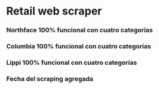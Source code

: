 # Retail web scraper 

### Northface 100% funcional con cuatro categorías
### Columbia 100% funcional con cuatro categorías
### Lippi 100% funcional con cuatro categorías
### Fecha del scraping agregada